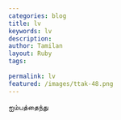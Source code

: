 ```yaml
---
categories: blog
title: lv
keywords: lv
description: 
author: Tamilan
layout: Ruby
tags: 
 
permalink: lv
featured: /images/ttak-48.png
---
```

  
ஐம்பத்தைந்து  
